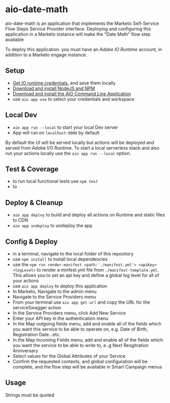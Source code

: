 # aio-date-math

aio-date-math is an application that implements the Marketo Self-Service Flow Steps Service Provider interface.  Deploying and configuring this application in a Marketo instance will make the "Date Math" flow step available

To deploy this application. you must have an *Adobe IO Runtime* account, in addition to a Marketo engage instance.


## Setup

- [Get IO runtime credentials.](https://www.adobe.io/apis/experienceplatform/runtime/docs.html#!adobedocs/adobeio-runtime/master/getting_started.md) and save them locally
- [Download and install NodeJS and NPM](https://docs.npmjs.com/downloading-and-installing-node-js-and-npm)
- [Download and install the AIO Command Line Application](https://developer.adobe.com/app-builder/docs/getting_started/)
- use `aio app use` to select your credentials and workspace


## Local Dev

- `aio app run --local` to start your local Dev server
- App will run on `localhost:9080` by default

By default the UI will be served locally but actions will be deployed and served from Adobe I/O Runtime. To start a
local serverless stack and also run your actions locally use the `aio app run --local` option.

## Test & Coverage

- to run local functional tests use `npm test`
- to 

## Deploy & Cleanup

- `aio app deploy` to build and deploy all actions on Runtime and static files to CDN
- `aio app undeploy` to undeploy the app

## Config & Deploy

- in a terminal, navigate to the local folder of this repository
- use `npm install` to install local dependencies
- use the `npm run render-manifest <path:'./manifest.yml'> <apiKey> <logLevel>` to render a minfest.yml file from `./manifest-template.yml`.  This allows you to set an api key and define a global log level for all of your actions
- use `aio app deploy` to deploy this application
- In Marketo, Navigate to the admin menu
- Navigate to the Service Providers menu
- From your terminal use `aio app get-url` and copy the URL for the serviceSwagger action
- In the Service Providers menu, click Add New Service
- Enter your API key in the authentication menu
- In the Map outgoing fields menu, add and enable all of the fields which you want this service to be able to operate on, e.g. Date of Birth, Registration Date...etc.
- In the Map Incoming Fields menu, add and enable all of the fields which you want the service to be able to write to, e..g Next Resgitration Anniversary
- Select values for the Global Attributes of your Service
- Confirm the requested contexts, and global configuration will be complete, and the flow step will be available in Smart Campaign menus

## Usage

Strings must be quoted